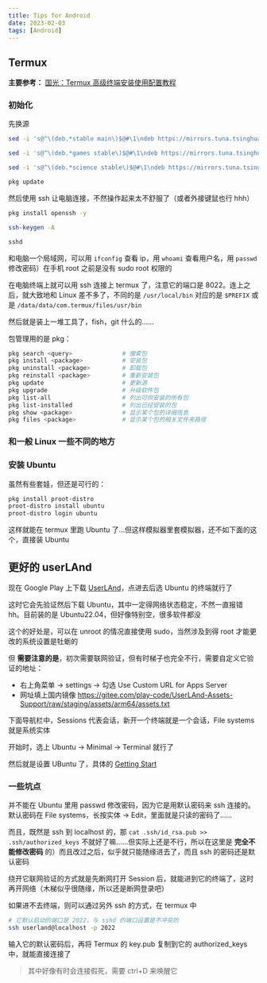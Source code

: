 ```yaml
---
title: Tips for Android
date: 2023-02-03
tags: [Android]
---
```


## Termux

**主要参考：** [国光：Termux 高级终端安装使用配置教程](https://www.sqlsec.com/2018/05/termux.html)

### 初始化

先换源

```bash
sed -i 's@^\(deb.*stable main\)$@#\1\ndeb https://mirrors.tuna.tsinghua.edu.cn/termux/termux-packages-24 stable main@' $PREFIX/etc/apt/sources.list

sed -i 's@^\(deb.*games stable\)$@#\1\ndeb https://mirrors.tuna.tsinghua.edu.cn/termux/game-packages-24 games stable@' $PREFIX/etc/apt/sources.list.d/game.list

sed -i 's@^\(deb.*science stable\)$@#\1\ndeb https://mirrors.tuna.tsinghua.edu.cn/termux/science-packages-24 science stable@' $PREFIX/etc/apt/sources.list.d/science.list

pkg update
```

然后使用 ssh 让电脑连接，不然操作起来太不舒服了（或者外接键鼠也行 hhh）

```bash
pkg install openssh -y

ssh-keygen -A

sshd
```

和电脑一个局域网，可以用 `ifconfig` 查看 ip，用 `whoami` 查看用户名，用 `passwd` 修改密码）在手机 root 之前是没有 sudo root 权限的

在电脑终端上就可以用 ssh 连接上 termux 了，注意它的端口是 8022。连上之后，就大致地和 Linux 差不多了，不同的是 `/usr/local/bin` 对应的是 `$PREFIX` 或是 `/data/data/com.termux/files/usr/bin`

然后就是装上一堆工具了，fish，git 什么的......

包管理用的是 pkg：

```bash
pkg search <query>              # 搜索包
pkg install <package>           # 安装包
pkg uninstall <package>         # 卸载包
pkg reinstall <package>         # 重新安装包
pkg update                      # 更新源
pkg upgrade                     # 升级软件包
pkg list-all                    # 列出可供安装的所有包
pkg list-installed              # 列出已经安装的包
pkg show <package>              # 显示某个包的详细信息
pkg files <package>             # 显示某个包的相关文件夹路径
```

### 和一般 Linux 一些不同的地方

### 安装 Ubuntu

虽然有些套娃，但还是可行的：

```bash
pkg install proot-distro
proot-distro install ubuntu
proot-distro login ubuntu
```

这样就能在 termux 里跑 Ubuntu 了...但这样模拟器里套模拟器，还不如下面的这个，直接装 Ubuntu

## 更好的 userLAnd

现在 Google Play 上下载 [UserLAnd](https://play.google.com/store/apps/details?id=tech.ula)，点进去后选 Ubuntu 的终端就行了

这时它会先验证然后下载 Ubuntu，其中一定得网络状态稳定，不然一直报错 hh。目前装的是 Ubuntu22.04，但好像特别空，很多软件都没

这个的好处是，可以在 unroot 的情况直接使用 sudo，当然涉及到得 root 才能更改的系统设置是牡蛎的

但 **需要注意的是**，初次需要联网验证，但有时梯子也完全不行，需要自定义它验证的地址：

- 右上角菜单 -> settings -> 勾选 Use Custom URL for Apps Server
- 网址填上国内镜像 https://gitee.com/play-code/UserLAnd-Assets-Support/raw/staging/assets/arm64/assets.txt

下面导航栏中，Sessions 代表会话，新开一个终端就是一个会话，File systems 就是系统实体

开始时，选上 Ubuntu -> Minimal -> Terminal 就行了

然后就是设置 UBuntu 了，具体的 [Getting Start](../../note/cs/linux-start.md)

### 一些坑点

并不能在 Ubuntu 里用 passwd 修改密码，因为它是用默认密码来 ssh 连接的。默认密码在 File systems，长按实体 -> Edit，里面就是只读的密码了......

而且，既然是 ssh 到 localhost 的，那 `cat .ssh/id_rsa.pub >> .ssh/authorized_keys` 不就好了嘛......但实际上还是不行，所以在这里是 **完全不能修改密码** 的）而且改过之后，似乎就只能随缘进去了，而且 ssh 的密码还是默认密码

绕开它联网验证的方式就是先断网打开 Session 后，就能进到它的终端了，这时再开网络（木梯似乎很随缘，所以还是断网登录吧）

如果进不去终端，则可以通过另外 ssh 的方式，在 termux 中

```bash
# 它默认启动的端口是 2022，与 sshd 的端口设置是不冲突的
ssh userland@localhost -p 2022
```

输入它的默认密码后，再将 Termux 的 key.pub 复制到它的 authorized_keys 中，就能直接连接了

> 其中好像有时会连接假死，需要 ctrl+D 来唤醒它
